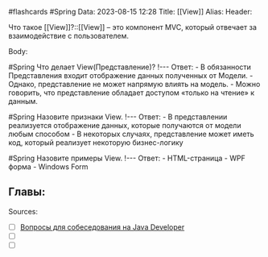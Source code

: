 #flashcards #Spring 
Data: 2023-08-15 12:28
Title: [[View]]
Alias:
Header:

Что такое [[View]]?::[[View]] – это компонент MVC, который отвечает за взаимодействие с пользователем.
<!--SR:!2023-11-03,10,390-->



Body:



#Spring 
Что делает View(Представление)?
!---
Ответ:
	- В обязанности Представления входит отображение данных полученных от Модели.
	- Однако, представление не может напрямую влиять на модель. 
	- Можно говорить, что представление обладает доступом «только на чтение» к данным.
<!--SR:!2023-11-03,10,350-->



#Spring 
Назовите признаки View.
!---
Ответ:
	- В представлении реализуется отображение данных, которые получаются от модели любым способом
	- В некоторых случаях, представление может иметь код, который реализует некоторую бизнес-логику
<!--SR:!2023-11-04,10,370-->



#Spring 
Назовите примеры View.
!---
Ответ:
	- HTML-страница
	- WPF форма
	- Windows Form
<!--SR:!2023-11-03,10,390-->



Главы:
-


Sources:
- [ ] [Вопросы для собеседования на Java Developer](https://github.com/enhorse/java-interview/blob/master/README.md#%D0%9E%D0%9E%D0%9F)
- [ ] []()
- [ ] []()
